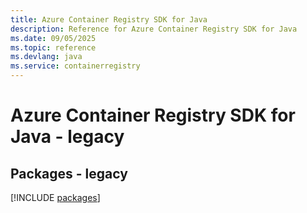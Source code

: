 ```yaml
---
title: Azure Container Registry SDK for Java
description: Reference for Azure Container Registry SDK for Java
ms.date: 09/05/2025
ms.topic: reference
ms.devlang: java
ms.service: containerregistry
---
```

# Azure Container Registry SDK for Java - legacy
## Packages - legacy
[!INCLUDE [packages](container-registry-index.md)]